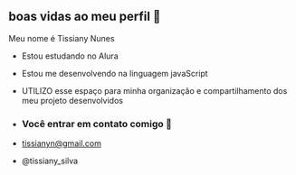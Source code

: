 ## boas vidas ao meu perfil 💙

Meu nome é Tissiany Nunes

- Estou estudando no Alura
- Estou me desenvolvendo na linguagem javaScript
- UTILIZO esse espaço para minha organização e compartilhamento dos meu projeto desenvolvidos

- ### Você entrar em contato comigo 📧

- tissianyn@gmail.com
- @tissiany_silva 
